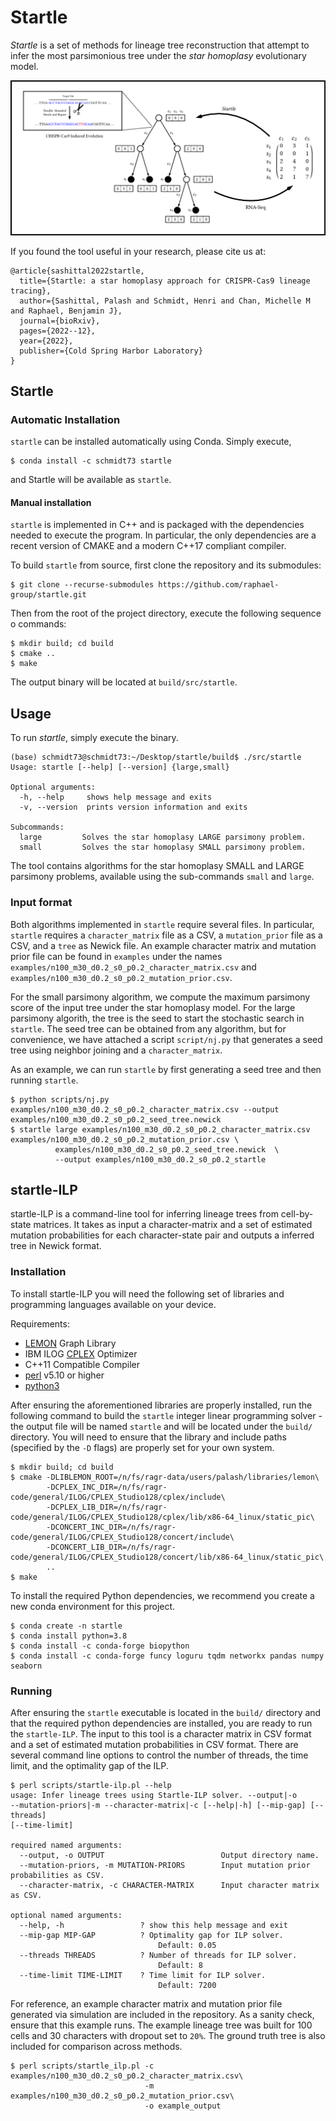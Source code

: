 # Startle

*Startle* is a set of methods for lineage tree reconstruction that attempt 
to infer the most parsimonious tree under the *star homoplasy* evolutionary 
model. 

![overview](docs/overview.png)

If you found the tool useful in your research, please cite us at:

```
@article{sashittal2022startle,
  title={Startle: a star homoplasy approach for CRISPR-Cas9 lineage tracing},
  author={Sashittal, Palash and Schmidt, Henri and Chan, Michelle M and Raphael, Benjamin J},
  journal={bioRxiv},
  pages={2022--12},
  year={2022},
  publisher={Cold Spring Harbor Laboratory}
}
```

## Startle

### Automatic Installation

`startle` can be installed automatically using Conda. 
Simply execute,
```
$ conda install -c schmidt73 startle
```
and Startle will be available as `startle`.

#### Manual installation

`startle` is implemented in C++ and is packaged with the dependencies
needed to execute the program. In particular, the only dependencies are
a recent version of CMAKE and a modern C++17 compliant compiler.

To build `startle` from source, first clone the repository and its submodules:
```
$ git clone --recurse-submodules https://github.com/raphael-group/startle.git
```

Then from the root of the project directory, execute the following sequence o
commands:
```
$ mkdir build; cd build
$ cmake ..
$ make
```
The output binary will be located at `build/src/startle`.

## Usage

To run *startle*, simply execute the binary. 
```
(base) schmidt73@schmidt73:~/Desktop/startle/build$ ./src/startle 
Usage: startle [--help] [--version] {large,small}

Optional arguments:
  -h, --help     shows help message and exits 
  -v, --version  prints version information and exits 

Subcommands:
  large         Solves the star homoplasy LARGE parsimony problem.
  small         Solves the star homoplasy SMALL parsimony problem.
```

The tool contains algorithms for the star homoplasy 
SMALL and LARGE parsimony problems, available using the
sub-commands `small` and `large`.

### Input format

Both algorithms implemented in `startle` require several files. In particular,
`startle` requires a `character_matrix` file as a CSV, a `mutation_prior`
file as a CSV, and a `tree` as Newick file. An example character matrix and mutation prior file
can be found in `examples` under the names `examples/n100_m30_d0.2_s0_p0.2_character_matrix.csv` and
`examples/n100_m30_d0.2_s0_p0.2_mutation_prior.csv`. 

For the small parsimony algorithm, we compute the maximum parsimony score of the input tree under the 
star homoplasy model. For the large parsimony algorith, the tree is the seed to start the stochastic search in `startle`.
The seed tree can be obtained from any algorithm, but for convenience, we have attached a script `script/nj.py` that generates
a seed tree using neighbor joining and a `character_matrix`.

As an example, we can run `startle` by first generating a seed tree
and then running `startle`.

```
$ python scripts/nj.py examples/n100_m30_d0.2_s0_p0.2_character_matrix.csv --output examples/n100_m30_d0.2_s0_p0.2_seed_tree.newick
$ startle large examples/n100_m30_d0.2_s0_p0.2_character_matrix.csv examples/n100_m30_d0.2_s0_p0.2_mutation_prior.csv \
          examples/n100_m30_d0.2_s0_p0.2_seed_tree.newick  \
          --output examples/n100_m30_d0.2_s0_p0.2_startle
```

## startle-ILP

startle-ILP is a command-line tool for inferring lineage trees from 
cell-by-state matrices. It takes as input a character-matrix and
a set of estimated mutation probabilities for each character-state pair
and outputs a inferred tree in Newick format.

### Installation

To install startle-ILP you will need the following set of libraries
and programming languages available on your device.

Requirements:
- [LEMON](https://lemon.cs.elte.hu/trac/lemon) Graph Library
- IBM ILOG [CPLEX](https://www.ibm.com/analytics/cplex-optimizer) Optimizer
- C++11 Compatible Compiler
- [perl](https://www.perl.org/) v5.10 or higher
- [python3](https://www.python.org/downloads/)

After ensuring the aforementioned libraries are properly installed,
run the following command to build the `startle` integer linear programming
solver - the output file will be named `startle` and will be located under 
the `build/` directory. You will need to ensure that
the library and include paths (specified by the `-D` flags) are properly set 
for your own system.

```
$ mkdir build; cd build
$ cmake -DLIBLEMON_ROOT=/n/fs/ragr-data/users/palash/libraries/lemon\
        -DCPLEX_INC_DIR=/n/fs/ragr-code/general/ILOG/CPLEX_Studio128/cplex/include\
        -DCPLEX_LIB_DIR=/n/fs/ragr-code/general/ILOG/CPLEX_Studio128/cplex/lib/x86-64_linux/static_pic\
        -DCONCERT_INC_DIR=/n/fs/ragr-code/general/ILOG/CPLEX_Studio128/concert/include\
        -DCONCERT_LIB_DIR=/n/fs/ragr-code/general/ILOG/CPLEX_Studio128/concert/lib/x86-64_linux/static_pic\
        ..
$ make
```

To install the required Python dependencies, we recommend
you create a new conda environment for this project. 

```
$ conda create -n startle
$ conda install python=3.8
$ conda install -c conda-forge biopython
$ conda install -c conda-forge funcy loguru tqdm networkx pandas numpy seaborn
```

### Running

After ensuring the `startle` executable is located in the `build/` directory and
that the required python dependencies are installed, you are ready to run the
`startle-ILP`. The input to this tool is a character matrix in CSV format and
a set of estimated mutation probabilities in CSV format. There are several
command line options to control the number of threads, the time limit, and
the optimality gap of the ILP.

```
$ perl scripts/startle-ilp.pl --help
usage: Infer lineage trees using Startle-ILP solver. --output|-o
--mutation-priors|-m --character-matrix|-c [--help|-h] [--mip-gap] [--threads]
[--time-limit]

required named arguments:
  --output, -o OUTPUT                          Output directory name.
  --mutation-priors, -m MUTATION-PRIORS        Input mutation prior probabilities as CSV.
  --character-matrix, -c CHARACTER-MATRIX      Input character matrix as CSV.

optional named arguments:
  --help, -h                 ? show this help message and exit
  --mip-gap MIP-GAP          ? Optimality gap for ILP solver.
                                 Default: 0.05
  --threads THREADS          ? Number of threads for ILP solver.
                                 Default: 8
  --time-limit TIME-LIMIT    ? Time limit for ILP solver.
                                 Default: 7200
```

For reference, an example character matrix and mutation prior file generated via
simulation are included in the repository. As a sanity check, ensure that this example
runs. The example lineage tree was built for 100 cells and 30 characters with dropout set
to `20%`. The ground truth tree is also included for comparison across methods.

```
$ perl scripts/startle_ilp.pl -c examples/n100_m30_d0.2_s0_p0.2_character_matrix.csv\
                              -m examples/n100_m30_d0.2_s0_p0.2_mutation_prior.csv\
                              -o example_output
```

